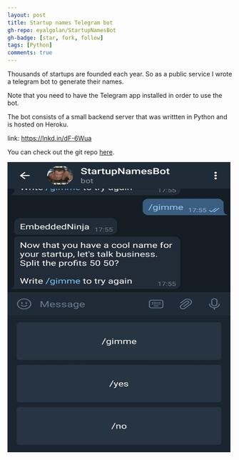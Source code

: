 ```yaml
---
layout: post
title: Startup names Telegram bot
gh-repo: eyalgolan/StartupNamesBot
gh-badge: [star, fork, follow]
tags: [Python]
comments: true
---
```


Thousands of startups are founded each year.
So as a public service I wrote a telegram bot to generate their names.

Note that you need to have the Telegram app installed in order to use the bot.

The bot consists of a small backend server that was writtten in Python and is hosted on Heroku.

link: https://lnkd.in/dF-6Wua

You can check out the git repo [here](https://github.com/eyalgolan/StartupNamesBot).

<img src="https://github.com/eyalgolan/StartupNamesBot/blob/master/bot_usage.jpg" width="500" height="650">
